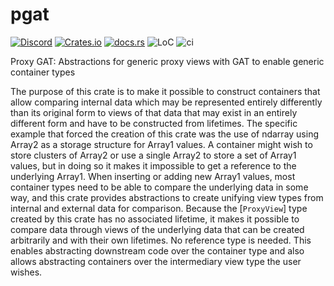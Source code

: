 # pgat

[![Discord][dci]][dcl] [![Crates.io][ci]][cl] [![docs.rs][di]][dl] ![LoC][lo] ![ci][bci]

[ci]: https://img.shields.io/crates/v/pgat.svg
[cl]: https://crates.io/crates/pgat/

[di]: https://docs.rs/pgat/badge.svg
[dl]: https://docs.rs/pgat/

[lo]: https://tokei.rs/b1/github/rust-cv/pgat?category=code

[dci]: https://img.shields.io/discord/550706294311485440.svg?logo=discord&colorB=7289DA
[dcl]: https://discord.gg/d32jaam

[bci]: https://github.com/rust-cv/pgat/workflows/ci/badge.svg

Proxy GAT: Abstractions for generic proxy views with GAT to enable generic container types

The purpose of this crate is to make it possible to construct containers that allow comparing internal data which may be represented entirely differently than its original form to views of that data that may exist in an entirely different form and have to be constructed from lifetimes. The specific example that forced the creation of this crate was the use of ndarray using Array2 as a storage structure for Array1 values. A container might wish to store clusters of Array2 or use a single Array2 to store a set of Array1 values, but in doing so it makes it impossible to get a reference to the underlying Array1. When inserting or adding new Array1 values, most container types need to be able to compare the underlying data in some way, and this crate provides abstractions to create unifying view types from internal and external data for comparison. Because the [`ProxyView`] type created by this crate has no associated lifetime, it makes it possible to compare data through views of the underlying data that can be created arbitrarily and with their own lifetimes. No reference type is needed. This enables abstracting downstream code over the container type and also allows abstracting containers over the intermediary view type the user wishes.
